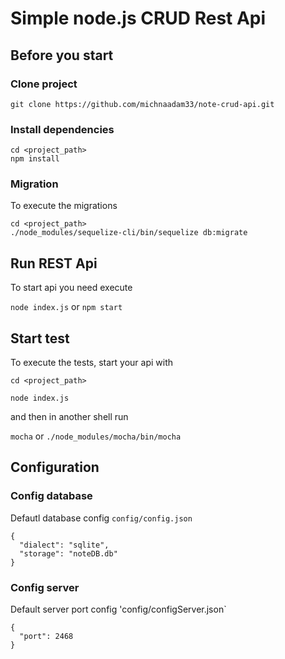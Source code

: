 # Simple node.js CRUD Rest Api
## Before you start
### Clone project

    git clone https://github.com/michnaadam33/note-crud-api.git
### Install dependencies

    cd <project_path>
    npm install
### Migration
To execute the migrations
    
    cd <project_path>
    ./node_modules/sequelize-cli/bin/sequelize db:migrate

## Run REST Api
To start api you need execute

`node index.js` or `npm start`

## Start test
To execute the tests, start your api with

`cd <project_path>`

`node index.js` 

and then in another shell run

`mocha` or `./node_modules/mocha/bin/mocha`
   
## Configuration
### Config database
Defautl database config `config/config.json`

    {
      "dialect": "sqlite",
      "storage": "noteDB.db"
    }

### Config server
Default server port config 'config/configServer.json`

    {
      "port": 2468
    }
